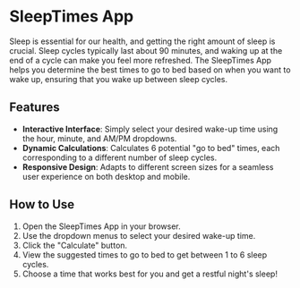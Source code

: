 # SleepTimes App

Sleep is essential for our health, and getting the right amount of sleep is crucial. Sleep cycles typically last about 90 minutes, and waking up at the end of a cycle can make you feel more refreshed. The SleepTimes App helps you determine the best times to go to bed based on when you want to wake up, ensuring that you wake up between sleep cycles.

## Features

- **Interactive Interface**: Simply select your desired wake-up time using the hour, minute, and AM/PM dropdowns.
- **Dynamic Calculations**: Calculates 6 potential "go to bed" times, each corresponding to a different number of sleep cycles.
- **Responsive Design**: Adapts to different screen sizes for a seamless user experience on both desktop and mobile.

## How to Use

1. Open the SleepTimes App in your browser.
2. Use the dropdown menus to select your desired wake-up time.
3. Click the "Calculate" button.
4. View the suggested times to go to bed to get between 1 to 6 sleep cycles.
5. Choose a time that works best for you and get a restful night's sleep!
